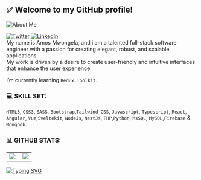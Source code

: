
## ✅ Welcome to my GitHub profile!<br>

![About Me](https://img.shields.io/badge/About-Me-purple?style=for-the-badge)
<div align="left">
  <a href="https://twitter.com/mwongess">
    <img
      src="https://img.shields.io/twitter/follow/mwongess?label=Twitter&logo=twitter&style=flat-square&color=1da1f2&logoColor=ffffff"
      alt="Twitter"
    />
  </a>
  <a href="https://www.linkedin.com/in/mwongess/">
    <img
      src="https://img.shields.io/static/v1?logo=linkedin&style=flat-square&color=0072b1&label=LinkedIn&message=%E2%98%86"
      alt="LinkedIn"
    />
  </a>
</div>
My name is Amos Mwongela,
and i am a talented full-stack software engineer with a passion for creating elegant, robust, and scalable applications.<br>
My work is driven by a desire to create user-friendly and intuitive interfaces that enhance the user experience.

I’m currently learning `Redux Toolkit`.


### 💻 SKILL SET:
`HTML5`, `CSS3`, `SASS`, `Bootstrap`,`Tailwind CSS`, `Javascript`, `Typescript`, `React`, `Angular`, `Vue`,`Sveltekit`, `NodeJs`, `NestJs`, `PHP`,`Python`, `MsSQL`, `MySQL`,`Firebase` & `Mongodb`.


### 📊 GITHUB STATS:
<center>
  <table>
  <tr>
      <td><img  align="left" src="https://github-readme-stats.vercel.app/api?username=mwongess&count_private=true&show_icons=true&theme=gotham&layout=compact" /></td>
      <td><img  src="https://github-readme-streak-stats.herokuapp.com/?user=mwongess&theme=gotham" /></td>    
     
  </tr>   
  </table>
</center>

<!-- <p align="center">
  <a href="https://github.com/mwongess?tab=followers">
    <img src="https://img.shields.io/github/followers/mwongess?label=Followers&logo=GitHub&style=for-the-badge" alt="GitHub badge" />
  </a>
</p> -->

[![Typing SVG](https://readme-typing-svg.demolab.com?font=Fira+Code&pause=1000&color=258f76&width=435&lines=Thank+you+for+viewing+my+profile)](https://git.io/typing-svg)
